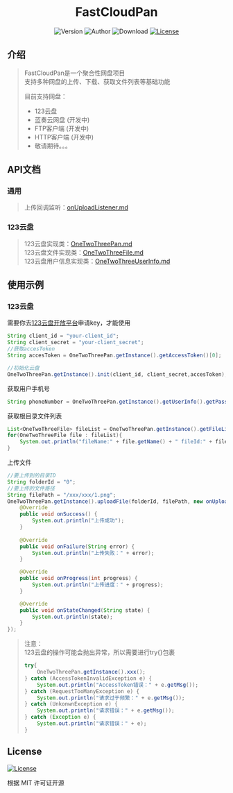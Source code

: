 <h1 align="center">FastCloudPan</h1>

<p align="center">
<img alt="Version" src="https://img.shields.io/badge/version-1.0-3f51b5.svg?style=flat-square"/>
<img alt="Author" src="https://img.shields.io/badge/author-WYstudio-red.svg?style=flat-square"/>
<img alt="Download" src="https://img.shields.io/badge/download-28.15KB-brightgreen.svg?style=flat-square"/>
<a href="https://github.com/wystudio001/TiePlugin-AutoBackup/blob/main/LICENSE"><img alt="License" src="https://img.shields.io/badge/license-MIT-orange.svg?style=flat-square"/></a>
</p>

## 介绍
> FastCloudPan是一个聚合性网盘项目  
> 支持多种网盘的上传、下载、获取文件列表等基础功能  
>   
> 目前支持网盘：  
> - 123云盘
> - 蓝奏云网盘 (开发中)
> - FTP客户端 (开发中)
> - HTTP客户端 (开发中)
> - 敬请期待。。。

## API文档
### 通用
> 上传回调监听：[onUploadListener.md](./doc/api/onUploadListener.md)
### 123云盘
> 123云盘实现类：[OneTwoThreePan.md](./doc/123pan/123pan.md)  
> 123云盘文件实现类：[OneTwoThreeFile.md](./doc/123pan/OneTwoThreeFile.md)  
> 123云盘用户信息实现类：[OneTwoThreeUserInfo.md](./doc/123pan/OneTwoThreeUserInfo.md)

## 使用示例
### 123云盘
需要你去[123云盘开放平台](https://www.123pan.com/developer)申请key，才能使用  
```java
String client_id = "your-client_id";
String client_secret = "your-client_secret";
//获取accesToken
String accesToken = OneTwoThreePan.getInstance().getAccessToken()[0];

//初始化云盘
OneTwoThreePan.getInstance().init(client_id, client_secret,accesToken);
```  
  
获取用户手机号
```java
String phoneNumber = OneTwoThreePan.getInstance().getUserInfo().getPassport();
```  
  
获取根目录文件列表
```java
List<OneTwoThreeFile> fileList = OneTwoThreePan.getInstance().getFileList("0");
for(OneTwoThreeFile file : fileList){
    System.out.println("fileName:" + file.getName() + " fileId:" + file.getId());
}
```  
  
上传文件
```java
//要上传到的目录ID
String folderId = "0";
//要上传的文件路径
String filePath = "/xxx/xxx/1.png";
OneTwoThreePan.getInstance().uploadFile(folderId, filePath, new onUploadListener() {
    @Override
    public void onSuccess() {
        System.out.println("上传成功");
    }
    
    @Override
    public void onFailure(String error) {
        System.out.println("上传失败：" + error);
    }

    @Override
    public void onProgress(int progress) {
        System.out.println("上传进度：" + progress);
    }

    @Override
    public void onStateChanged(String state) {
        System.out.println(state);
    }
});
```
  
> 注意：  
> 123云盘的操作可能会抛出异常，所以需要进行try{}包裹
> ```java
> try{
>     OneTwoThreePan.getInstance().xxx();
> } catch (AccessTokenInvalidException e) {
>     System.out.println("AccessToken错误：" + e.getMsg());
> } catch (RequestTooManyException e) {
>     System.out.println("请求过于频繁：" + e.getMsg());
> } catch (UnkonwnException e) {
>     System.out.println("请求错误：" + e.getMsg());
> } catch (Exception e) {
>     System.out.println("请求错误：" + e);
> }
> ```

## License
<a href="https://github.com/wystudio001/TiePlugin-AutoBackup/blob/main/LICENSE"><img alt="License" src="https://img.shields.io/badge/license-MIT-orange.svg?style=flat-square"/></a>

根据 MIT 许可证开源